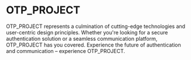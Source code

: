 # OTP_PROJECT
OTP_PROJECT represents a culmination of cutting-edge technologies and user-centric design principles. Whether you're looking for a secure authentication solution or a seamless communication platform, OTP_PROJECT has you covered. Experience the future of authentication and communication – experience OTP_PROJECT.
